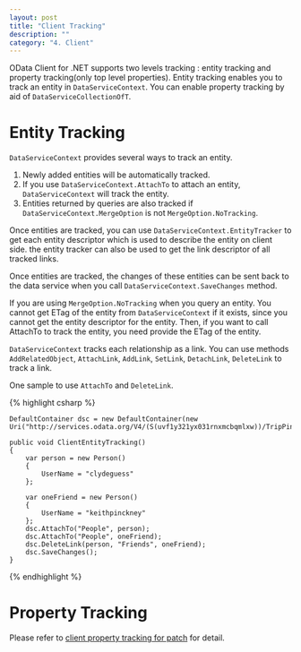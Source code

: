 ```yaml
---
layout: post
title: "Client Tracking"
description: ""
category: "4. Client"
---
```

 
OData Client for .NET supports two levels tracking : entity tracking and property tracking(only top level properties). Entity tracking enables you to track an entity in `DataServiceContext`. You can enable property tracking by aid of `DataServiceCollectionOfT`.

# Entity Tracking #

`DataServiceContext` provides several ways to track an entity.

1. Newly added entities will be automatically tracked. 
2. If you use `DataServiceContext.AttachTo` to attach an entity, `DataServiceContext` will track the entity. 
3. Entities returned by queries are also tracked if `DataServiceContext.MergeOption` is not `MergeOption.NoTracking`.  

Once entities are tracked, you can use `DataServiceContext.EntityTracker` to get each entity descriptor which is used to describe the entity on client side. the entity tracker can also be used to get the link descriptor of all tracked links.

Once entities are tracked, the changes of these entities can be sent back to the data service when you call `DataServiceContext.SaveChanges` method.

If you are using `MergeOption.NoTracking` when you query an entity. You cannot get ETag of the entity  from `DataServiceContext` if it exists, since you cannot get the entity descriptor for the entity. Then, if you want to call AttachTo to track the entity, you need provide the ETag of the entity.

`DataServiceContext` tracks each relationship as a link. You can use methods
`AddRelatedObject`, `AttachLink`, `AddLink`, `SetLink`, `DetachLink`, `DeleteLink` to track a link.

One sample to use `AttachTo` and `DeleteLink`.

{% highlight csharp %}

	DefaultContainer dsc = new DefaultContainer(new Uri("http://services.odata.org/V4/(S(uvf1y321yx031rnxmcbqmlxw))/TripPinServiceRW/"));

    public void ClientEntityTracking()
    {
        var person = new Person()
	    {
	        UserName = "clydeguess"
	    };
	
	    var oneFriend = new Person()
	    {
	        UserName = "keithpinckney"
	    };
	    dsc.AttachTo("People", person);
	    dsc.AttachTo("People", oneFriend);
	    dsc.DeleteLink(person, "Friends", oneFriend);
	    dsc.SaveChanges();
    }

{% endhighlight %}

# Property Tracking #

Please refer to [client property tracking for patch](http://blogs.msdn.com/b/odatateam/archive/2014/04/10/client-property-tracking-for-patch.aspx) for detail.